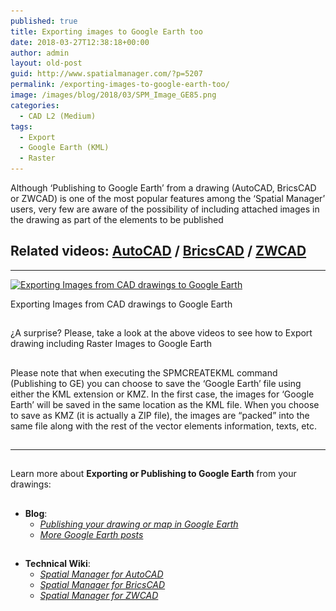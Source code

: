 ```yaml
---
published: true
title: Exporting images to Google Earth too
date: 2018-03-27T12:38:18+00:00
author: admin
layout: old-post
guid: http://www.spatialmanager.com/?p=5207
permalink: /exporting-images-to-google-earth-too/
image: /images/blog/2018/03/SPM_Image_GE85.png
categories:
  - CAD L2 (Medium)
tags:
  - Export
  - Google Earth (KML)
  - Raster
---
```

<p>
  Although &#8216;Publishing to Google Earth&#8217; from a drawing (AutoCAD, BricsCAD or ZWCAD) is one of the most popular features among the &#8216;Spatial Manager&#8217; users, very few are aware of the possibility of including attached images in the drawing as part of the elements to be published
</p>

<p>
  <!--more-->
</p>

<h2>
  Related videos: <span><a href="https://youtu.be/Tq88qXkIhZk?rel=0" target="_blank" rel="nofollow"><span>AutoCAD</span></a> </span>/ <span><a href="https://youtu.be/PJPCsTODC3A?rel=0" target="_blank" rel="nofollow"><span>BricsCAD</span></a> </span>/ <span><a href="https://youtu.be/GUrf1TUUSbQ?rel=0" target="_blank" rel="nofollow"><span>ZWCAD</span></a></span>
</h2>

* * *

<div>
  <a href="/images/blog/2018/03/SPM_Exporting_Images_GE.png" target="_blank" rel="nofollow"><img src="/images/blog/2018/03/SPM_Exporting_Images_GE-1024x576.png" alt="Exporting Images from CAD drawings to Google Earth" width="625" height="352" srcset="/images/blog/2018/03/SPM_Exporting_Images_GE-1024x576.png 1024w, /images/blog/2018/03/SPM_Exporting_Images_GE-300x169.png 300w, /images/blog/2018/03/SPM_Exporting_Images_GE-768x432.png 768w, /images/blog/2018/03/SPM_Exporting_Images_GE-624x351.png 624w, /images/blog/2018/03/SPM_Exporting_Images_GE.png 1280w" sizes="(max-width: 625px) 100vw, 625px" /></a>
  
  <p>
    Exporting Images from CAD drawings to Google Earth
  </p>
</div>

<h2>
</h2>

<p>
  ¿A surprise? Please, take a look at the above videos to see how to Export drawing including Raster Images to Google Earth
</p>

<h2>
</h2>

<p>
  Please note that when executing the SPMCREATEKML command (Publishing to GE) you can choose to save the &#8216;Google Earth&#8217; file using either the KML extension or KMZ. In the first case, the images for &#8216;Google Earth&#8217; will be saved in the same location as the KML file. When you choose to save as KMZ (it is actually a ZIP file), the images are &#8220;packed&#8221; into the same file along with the rest of the vector elements information, texts, etc.
</p>

<h2>
</h2>

* * *

<h2>
</h2>

<p>
  Learn more about <strong>Exporting or Publishing to Google Earth</strong> from your drawings:
</p>

## 

  * **Blog**: 
      * <a href="http://www.spatialmanager.com/publishing-your-drawing-or-map-in-google-earth-one-click/" target="_blank" rel="nofollow"><span><em><span>Publishing your drawing or map in Google Earth</span></em></span></a>
      * _<span><span><a href="http://www.spatialmanager.com/tag/kml/" target="_blank" rel="nofollow">More Google Earth posts</a></span></span>_

## 

  * **Technical Wiki**: 
      * _<span><a href="http://wiki.spatialmanager.com/index.php/Spatial_Manager%E2%84%A2_for_AutoCAD_-_FAQs:_Export_(%22Professional%22_edition_only)#Can_I_quickly_Export_the_current_drawing_status_.28Publish.29_to_Google_Earth_.28.22Standard.22_and_.22Professional.22_editions.29" target="_blank" rel="nofollow">Spatial Manager for AutoCAD</a></span>_
      * _<span><a href="http://wiki.spatialmanager.com/index.php/Spatial_Manager%E2%84%A2_for_BricsCAD_-_FAQs:_Export_(%22Professional%22_edition_only)#Can_I_quickly_Export_the_current_drawing_status_.28Publish.29_to_Google_Earth_.28.22Standard.22_and_.22Professional.22_editions.29" target="_blank" rel="nofollow">Spatial Manager for BricsCAD</a></span>_
      * _<span><a href="http://wiki.spatialmanager.com/index.php/Spatial_Manager%E2%84%A2_for_ZWCAD_-_FAQs:_Export_(%22Professional%22_edition_only)#Can_I_quickly_Export_the_current_drawing_status_.28Publish.29_to_Google_Earth_.28.22Standard.22_and_.22Professional.22_editions.29" target="_blank" rel="nofollow">Spatial Manager for ZWCAD</a></span>_<span><br /> </span>